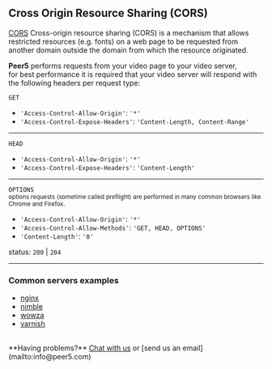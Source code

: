 ## Cross Origin Resource Sharing (CORS)
 
[CORS](https://en.wikipedia.org/wiki/Cross-origin_resource_sharing) Cross-origin resource sharing (CORS)
is a mechanism that allows restricted resources (e.g. fonts) on a web page 
to be requested from another domain outside the domain from which the resource originated.
 
**Peer5** performs requests from your video page to your video server,  
for best performance it is required that your video server will respond with the following headers per request type:

`GET`

  - `'Access-Control-Allow-Origin'`: `'*'`
  - `'Access-Control-Expose-Headers'`: `'Content-Length, Content-Range'`

---

`HEAD`

  - `'Access-Control-Allow-Origin'`: `'*'`
  - `'Access-Control-Expose-Headers'`: `'Content-Length'`

---

`OPTIONS`  
<small>options requests (sometime called preflight) are performed in many common browsers like Chrome and Firefox.</small>
  
  - `'Access-Control-Allow-Origin'`: `'*'`
  - `'Access-Control-Allow-Methods'`: `'GET, HEAD, OPTIONS'`
  - `'Content-Length'`: `'0'`  
    
status: `200` | `204`

---

### Common servers examples
 
- [nginx](https://github.com/Peer5/peer5-cors-config/blob/master/nginx/nginx.conf)
- [nimble](https://github.com/Peer5/peer5-cors-config/blob/master/nimble/nimble.conf)
- [wowza](https://github.com/Peer5/peer5-cors-config/tree/master/wowza)
- [varnish](https://github.com/Peer5/peer5-cors-config/tree/master/varnish)


<br/>
**Having problems?**  
<a href="javascript:Intercom('show')">Chat with us</a> or [send us an email](mailto:info@peer5.com)
